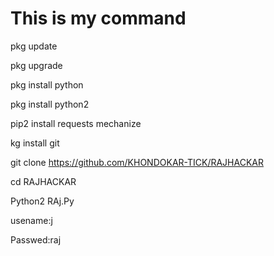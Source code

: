 # This is my command

pkg update

pkg upgrade

pkg install python

pkg install python2

pip2 install requests mechanize

kg install git

git clone https://github.com/KHONDOKAR-TICK/RAJHACKAR

cd RAJHACKAR

Python2 RAj.Py

usename:j

Passwed:raj
